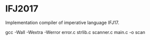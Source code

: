 # IFJ2017
Implementation compiler of imperative language IFJ17.

gcc -Wall -Wextra -Werror  error.c  strlib.c scanner.c main.c -o scan

